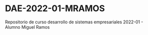 # DAE-2022-01-MRAMOS
Repositorio de curso desarrollo de sistemas empresariales 2022-01 - Alumno Miguel Ramos
